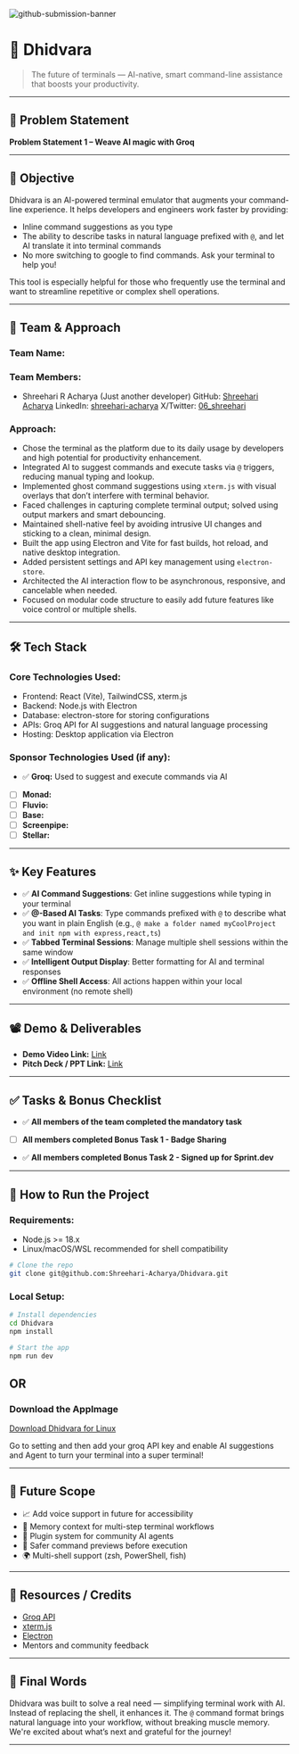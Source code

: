 ![github-submission-banner](https://github.com/user-attachments/assets/a1493b84-e4e2-456e-a791-ce35ee2bcf2f)

# 🚀 Dhidvara

> The future of terminals — AI-native, smart command-line assistance that boosts your productivity.

---

## 📌 Problem Statement

**Problem Statement 1 – Weave AI magic with Groq**

---

## 🎯 Objective

Dhidvara is an AI-powered terminal emulator that augments your command-line experience. It helps developers and engineers work faster by providing:
- Inline command suggestions as you type
- The ability to describe tasks in natural language prefixed with `@`, and let AI translate it into terminal commands
- No more switching to google to find commands. Ask your terminal to help you!

This tool is especially helpful for those who frequently use the terminal and want to streamline repetitive or complex shell operations.

---

## 🧠 Team & Approach

### Team Name:  


### Team Members:  
- Shreehari R Acharya  (Just another developer)
GitHub: [Shreehari Acharya](https://github.com/Shreehari-Acharya)
LinkedIn: [shreehari-acharya](https://www.linkedin.com/in/shreehari-acharya/)
X/Twitter: [06_shreehari](https://x.com/06_Shreehari)   


### Approach:  
- Chose the terminal as the platform due to its daily usage by developers and high potential for productivity enhancement.  
- Integrated AI to suggest commands and execute tasks via `@` triggers, reducing manual typing and lookup.  
- Implemented ghost command suggestions using `xterm.js` with visual overlays that don’t interfere with terminal behavior.  
- Faced challenges in capturing complete terminal output; solved using output markers and smart debouncing.  
- Maintained shell-native feel by avoiding intrusive UI changes and sticking to a clean, minimal design.  
- Built the app using Electron and Vite for fast builds, hot reload, and native desktop integration.  
- Added persistent settings and API key management using `electron-store`.  
- Architected the AI interaction flow to be asynchronous, responsive, and cancelable when needed.  
- Focused on modular code structure to easily add future features like voice control or multiple shells.  

---  


## 🛠️ Tech Stack

### Core Technologies Used:
- Frontend: React (Vite), TailwindCSS, xterm.js  
- Backend: Node.js with Electron  
- Database: electron-store for storing configurations 
- APIs: Groq API for AI suggestions and natural language processing  
- Hosting: Desktop application via Electron

### Sponsor Technologies Used (if any):
- ✅ **Groq:** Used to suggest and execute commands via AI  
- [ ] **Monad:**  
- [ ] **Fluvio:**  
- [ ] **Base:**  
- [ ] **Screenpipe:**  
- [ ] **Stellar:**  

---

## ✨ Key Features

- ✅ **AI Command Suggestions**: Get inline suggestions while typing in your terminal  
- ✅ **@-Based AI Tasks**: Type commands prefixed with `@` to describe what you want in plain English (e.g., `@ make a folder named myCoolProject and init npm with express,react,ts`)  
- ✅ **Tabbed Terminal Sessions**: Manage multiple shell sessions within the same window  
- ✅ **Intelligent Output Display**: Better formatting for AI and terminal responses  
- ✅ **Offline Shell Access**: All actions happen within your local environment (no remote shell)

---

## 📽️ Demo & Deliverables

- **Demo Video Link:** [Link](https://drive.google.com/file/d/1uKukVpVGmuYwPB74H00q4H46JdGeImkZ/view?usp=sharing)  
- **Pitch Deck / PPT Link:** [Link](https://docs.google.com/presentation/d/1Fa7aN564R6VkYzcieYHNFseEV7bYfg3NX0BA8Tib4TY/edit?usp=sharing)

---

## ✅ Tasks & Bonus Checklist

- ✅ **All members of the team completed the mandatory task**  
- [ ] **All members completed Bonus Task 1 - Badge Sharing**  
- ✅ **All members completed Bonus Task 2 - Signed up for Sprint.dev**

---

## 🧪 How to Run the Project

### Requirements:
- Node.js >= 18.x  
- Linux/macOS/WSL recommended for shell compatibility


```bash
# Clone the repo
git clone git@github.com:Shreehari-Acharya/Dhidvara.git
```

### Local Setup:
```bash
# Install dependencies
cd Dhidvara
npm install

# Start the app
npm run dev
```

## OR

### Download the AppImage
[Download Dhidvara for Linux](https://github.com/YOUR_USERNAME/YOUR_REPO/releases/latest/download/Dhidvara.AppImage)


Go to setting and then add your groq API key and enable AI suggestions and Agent to turn your terminal into a super terminal!

---

## 🧬 Future Scope

- 📈 Add voice support in future for accessibility  
- 🧠 Memory context for multi-step terminal workflows  
- 🧩 Plugin system for community AI agents  
- 🧪 Safer command previews before execution  
- 🌍 Multi-shell support (zsh, PowerShell, fish)

---

## 📎 Resources / Credits

- [Groq API](https://console.groq.com/home)  
- [xterm.js](https://xtermjs.org/)  
- [Electron](https://www.electronjs.org/)  
- Mentors and community feedback

---

## 🏁 Final Words

Dhidvara was built to solve a real need — simplifying terminal work with AI. Instead of replacing the shell, it enhances it. The `@` command format brings natural language into your workflow, without breaking muscle memory. We're excited about what’s next and grateful for the journey!

---
